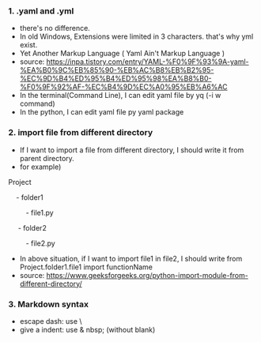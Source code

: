 ### 1. .yaml and .yml
- there's no difference.
- In old Windows, Extensions were limited in 3 characters. that's why yml exist.
- Yet Another Markup Language ( Yaml Ain't Markup Language )
- source: https://inpa.tistory.com/entry/YAML-%F0%9F%93%9A-yaml-%EA%B0%9C%EB%85%90-%EB%AC%B8%EB%B2%95-%EC%9D%B4%ED%95%B4%ED%95%98%EA%B8%B0-%F0%9F%92%AF-%EC%B4%9D%EC%A0%95%EB%A6%AC
- In the terminal(Command Line), I can edit yaml file by yq (-i w command) 
- In the python, I can edit yaml file py yaml package


### 2. import file from different directory
- If I want to import a file from different directory, I should write it from parent directory.
- for example) 

Project 

&nbsp;&nbsp;&nbsp;&nbsp;\- folder1
 
&nbsp;&nbsp;&nbsp;&nbsp;&nbsp;&nbsp;&nbsp;&nbsp;   \- file1.py
   
&nbsp;&nbsp;&nbsp;&nbsp; \- folder2
 
&nbsp;&nbsp;&nbsp;&nbsp;&nbsp;&nbsp;&nbsp;&nbsp;  \- file2.py

- In above situation, if I want to import file1 in file2, I should write from Project.folder1.file1 import functionName 
- source: https://www.geeksforgeeks.org/python-import-module-from-different-directory/

### 3. Markdown syntax
- escape dash: use \
- give a indent: use & nbsp; (without blank)
